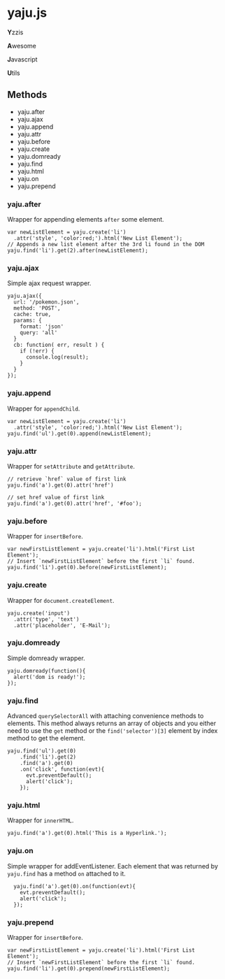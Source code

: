 yaju.js
=======

  **Y**zzis

  **A**wesome

  **J**avascript

  **U**tils



## Methods

  - yaju.after
  - yaju.ajax
  - yaju.append
  - yaju.attr
  - yaju.before
  - yaju.create
  - yaju.domready
  - yaju.find
  - yaju.html
  - yaju.on
  - yaju.prepend



### yaju.after

  Wrapper for appending elements `after` some element.

    var newListElement = yaju.create('li')
      .attr('style', 'color:red;').html('New List Element');
    // Appends a new list element after the 3rd li found in the DOM
    yaju.find('li').get(2).after(newListElement);



### yaju.ajax

  Simple ajax request wrapper.

    yaju.ajax({
      url: '/pokemon.json',
      method: 'POST',
      cache: true,
      params: {
        format: 'json'
        query: 'all'
      }
      cb: function( err, result ) {
        if (!err) {
          console.log(result);
        }
      }
    });



### yaju.append

  Wrapper for `appendChild`.

    var newListElement = yaju.create('li')
      .attr('style', 'color:red;').html('New List Element');
    yaju.find('ul').get(0).append(newListElement);



### yaju.attr

  Wrapper for `setAttribute` and `getAttribute`.

    // retrieve `href` value of first link
    yaju.find('a').get(0).attr('href')

    // set href value of first link
    yaju.find('a').get(0).attr('href', '#foo');



### yaju.before

  Wrapper for `insertBefore`.

    var newFirstListElement = yaju.create('li').html('First List Element');
    // Insert `newFirstListElement` before the first `li` found.
    yaju.find('li').get(0).before(newFirstListElement);



### yaju.create

  Wrapper for `document.createElement`.

    yaju.create('input')
      .attr('type', 'text')
      .attr('placeholder', 'E-Mail');



### yaju.domready

  Simple domready wrapper.

    yaju.domready(function(){
      alert('dom is ready!');
    });



### yaju.find

  Advanced `querySelectorAll` with attaching convenience methods to elements.
  This method always returns an array of objects and you either need to use the
  `get` method or the `find('selector')[3]` element by index method to get the
  element.

    yaju.find('ul').get(0)
        .find('li').get(2)
        .find('a').get(0)
        .on('click', function(evt){
          evt.preventDefault();
          alert('click');
        });



### yaju.html

  Wrapper for `innerHTML`.

    yaju.find('a').get(0).html('This is a Hyperlink.');



### yaju.on

  Simple wrapper for addEventListener.
  Each element that was returned by `yaju.find` has a method `on` attached to
  it.

      yaju.find('a').get(0).on(function(evt){
        evt.preventDefault();
        alert('click');
      });



### yaju.prepend

  Wrapper for `insertBefore`.

    var newFirstListElement = yaju.create('li').html('First List Element');
    // Insert `newFirstListElement` before the first `li` found.
    yaju.find('li').get(0).prepend(newFirstListElement);

